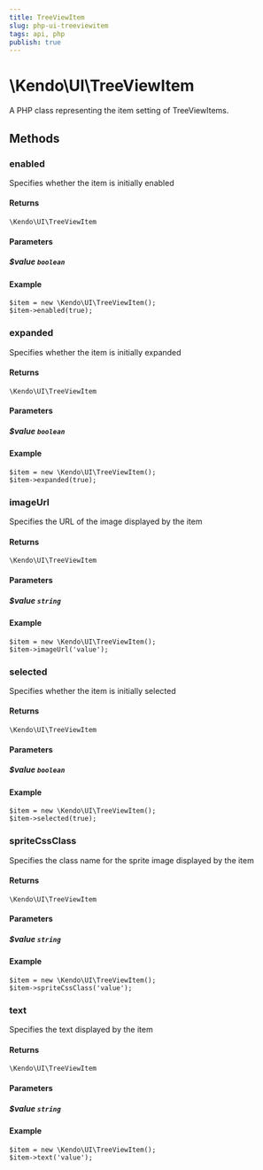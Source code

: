 ```yaml
---
title: TreeViewItem
slug: php-ui-treeviewitem
tags: api, php
publish: true
---
```


# \Kendo\UI\TreeViewItem

A PHP class representing the item setting of TreeViewItems.


## Methods

### enabled
Specifies whether the item is initially enabled

#### Returns
`\Kendo\UI\TreeViewItem`

#### Parameters

##### $value `boolean`



#### Example 
    $item = new \Kendo\UI\TreeViewItem();
    $item->enabled(true);

### expanded
Specifies whether the item is initially expanded

#### Returns
`\Kendo\UI\TreeViewItem`

#### Parameters

##### $value `boolean`



#### Example 
    $item = new \Kendo\UI\TreeViewItem();
    $item->expanded(true);

### imageUrl
Specifies the URL of the image displayed by the item

#### Returns
`\Kendo\UI\TreeViewItem`

#### Parameters

##### $value `string`



#### Example 
    $item = new \Kendo\UI\TreeViewItem();
    $item->imageUrl('value');

### selected
Specifies whether the item is initially selected

#### Returns
`\Kendo\UI\TreeViewItem`

#### Parameters

##### $value `boolean`



#### Example 
    $item = new \Kendo\UI\TreeViewItem();
    $item->selected(true);

### spriteCssClass
Specifies the class name for the sprite image displayed by the item

#### Returns
`\Kendo\UI\TreeViewItem`

#### Parameters

##### $value `string`



#### Example 
    $item = new \Kendo\UI\TreeViewItem();
    $item->spriteCssClass('value');

### text
Specifies the text displayed by the item

#### Returns
`\Kendo\UI\TreeViewItem`

#### Parameters

##### $value `string`



#### Example 
    $item = new \Kendo\UI\TreeViewItem();
    $item->text('value');


